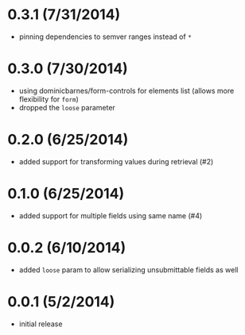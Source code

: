 
# 0.3.1 (7/31/2014)
 * pinning dependencies to semver ranges instead of `*`

# 0.3.0 (7/30/2014)
 * using dominicbarnes/form-controls for elements list (allows more flexibility for `form`)
 * dropped the `loose` parameter

# 0.2.0 (6/25/2014)
 * added support for transforming values during retrieval (#2)

# 0.1.0 (6/25/2014)
 * added support for multiple fields using same name (#4)

# 0.0.2 (6/10/2014)
 * added `loose` param to allow serializing unsubmittable fields as well

# 0.0.1 (5/2/2014)
 * initial release
